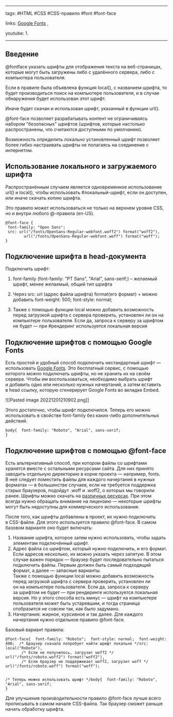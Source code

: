 ____

tags: #HTML #CSS #CSS-правило #font #font-face 

links: [Google Fonts](https://fonts.google.com/) , 

youtube: 
1. 

_____
## Введение

@fontface указать шрифты для отображения текста на веб-страницах, которые могут быть загружены либо с удалённого сервера, либо с компьютера пользователя.

Если в правиле была объявлена функция local(), с названием шрифта, то будет производиться поиск на компьютере пользователя, и в случае обнаружения будет использован этот шрифт.

Иначе будет скачан и использован шрифт, указанный в функции url().

@font-face позволяет разрабатывать контент не ограничиваясь набором "безопасных" шрифтов (шрифтов, которые настолько распространены, что считаются доступными по умолчанию).

Возможность определить локально установленный шрифт позволяет более гибко настраивать шрифты не полагаясь на соединение с интернетом.

## Использование локального и загружаемого шрифта

Распространённым случаем является одновременное использование url() и local(), чтобы использовать #локальный-шрифт, если он доступен, или иначе скачать копию шрифта. 

Это правило может использоваться не только на верхнем уровне CSS, но и внутри любого @-правила (en-US).
~~~
@font-face {
 font-family: "Open Sans";
 src: url("/fonts/OpenSans-Regular-webfont.woff2") format("woff2"),
        url("/fonts/OpenSans-Regular-webfont.woff") format("woff");
}
~~~

## Подключение шрифта в head-документа

Подключить шрифт:

1. font-family (font-family: "PT Sans", "Arial", sans-serif;) – желаемый шрифт, менее желаемый, общий тип шрифта

2. Через src: url (адрес файла шрифта) format(его формат) + можно добавить font-weight: 500; font-style: normal;

3. Также с помощью функции local можно добавить возможность перед загрузкой шрифта с сервера проверить, установлен ли он на компьютере пользователя. Если да, запроса к серверу за шрифтом не будет — при #рендеринг используется локальная версия


## Подключение шрифтов с помощью Google Fonts

Есть простой и удобный способ подключить нестандартный шрифт — использовать [Google Fonts](https://fonts.google.com/). Это бесплатный сервис, с помощью которого можно подключать шрифты, но не хранить их на своём сервере. Чтобы им воспользоваться, необходимо выбрать шрифт и добавить одно или несколько нужных начертаний, а затем вставить в head ссылку, которую сгенерирует Google Fonts во вкладке Embed.

![[Pasted image 20221201210902.png]]

Этого достаточно, чтобы шрифт подключился. Теперь его можно использовать в свойстве font-family без каких-либо дополнительных действий.

~~~
body{  font-family: "Roboto", "Arial", sans-serif;  
}
~~~

## Подключение шрифтов с помощью @font-face

Есть альтернативный способ, при котором файлы со шрифтами хранятся вместе с остальными ресурсами сайта. Для них принято заводить отдельную директорию в корне проекта — например, fonts. В неё следует поместить файлы для каждого начертания в нужных форматах — в большинстве случаев, если не требуется поддержка старых браузеров, подойдут .woff и .woff2, о которых мы говорили ранее. Шрифты можно скачать на [различных ресурсах](https://fontstorage.com/ru/). При этом всегда нужно обращать внимание на лицензию — некоторые шрифты могут быть недоступны для коммерческого использования.

После того, как шрифты добавлены в проект, их нужно подключить в CSS-файле. Для этого используется правило @font-face. В самом базовом варианте оно будет включать:

1.  Название шрифта, которое затем нужно использовать, чтобы задать элементам подключённый шрифт.
2.  Адрес файла со шрифтом, который нужно подключить, и его формат. Если адресов несколько, их можно указать через запятую. В этом случае важен порядок — браузер будет последовательно пытаться подключить файлы. Первым должен быть самый подходящий формат, а далее — запасные варианты.  
    Также с помощью функции local можно добавить возможность перед загрузкой шрифта с сервера проверить, установлен ли он на компьютере пользователя. Если да, запроса к серверу за шрифтом не будет — при рендеринге используется локальная версия. Но у этого способа есть минус — шрифт на компьютере пользователя может быть устаревшим, и тогда страница отобразится не совсем так, как было задумано.
3.  Начертания: жирное, курсивное и так далее. Для каждого начертания нужно отдельное правило @font-face.

Базовый вариант правила:
~~~
@font-face{  font-family: "Roboto";  font-style: normal;  font-weight: 400;  /* Браузер сначала попробует найти шрифт локально */src: local("Roboto"),  
       /* Если не получилось, загрузит woff2 */       url("/fonts/roboto.woff2") format("woff2"),  
       /* Если браузер не поддерживает woff2, загрузит woff */       url("/fonts/roboto.woff") format("woff");  


/* Теперь можно использовать шрифт */body{  font-family: "Roboto", "Arial", sans-serif;  
}
~~~

Для улучшения производительности правило @font-face лучше всего прописывать в самом начале CSS-файла. Так браузер сможет раньше начать обработку шрифта.